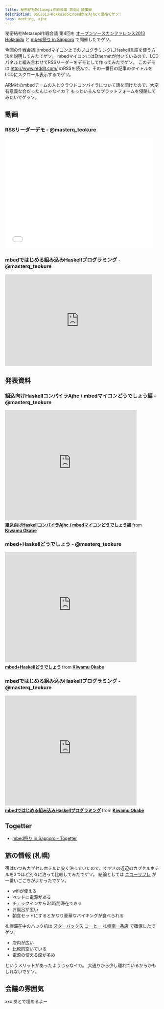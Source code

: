 ```yaml
---
title: 秘密結社Metasepi作戦会議 第4回 議事録
description: OSC2013-Hokkaidoとmbed祭をAjhcで侵略でゲソ!
tags: meeting, ajhc
---
```


秘密結社Metasepi作戦会議 第4回を
[オープンソースカンファレンス2013 Hokkaido](http://www.ospn.jp/osc2013-do/) と
[mbed祭り in Sapporo](http://atnd.org/events/41585) で開催したでゲソ。

今回の作戦会議はmbedマイコン上でのプログラミングにHaskell言語を使う方法を説明してみたでゲソ。
mbedマイコンにはEthernetが付いているので、LCDパネルと組み合わせてRSSリーダーをデモとして作ってみたでゲソ。
このデモは http://www.reddit.com/ のRSSを読んで、その一番目の記事のタイトルをLCDにスクロール表示するでゲソ。

ARM社のmbedチームの人とクラウドコンパイラについて話を聞けたので、大変有意義な会だったんじゃなイカ？
もっといろんなプラットフォームを侵略してみたいでゲッソ。

## 動画

### RSSリーダーデモ - @masterq_teokure

<iframe width="480" height="360" src="//www.youtube.com/embed/C9JsJXWyajQ" frameborder="0" allowfullscreen></iframe>

### mbedではじめる組み込みHaskellプログラミング - @masterq_teokure

<iframe width="480" height="299" src="http://www.ustream.tv/embed/recorded/38841699/highlight/412401?ub=ff720a&amp;lc=ff720a&amp;oc=ffffff&amp;uc=ffffff&amp;v=3&amp;wmode=direct" scrolling="no" frameborder="0" style="border: 0px none transparent;">    </iframe>

## 発表資料

### 組込向けHaskellコンパイラAjhc / mbedマイコンどうでしょう編 - @masterq_teokure

<iframe src="http://www.slideshare.net/slideshow/embed_code/26164495" width="427" height="356" frameborder="0" marginwidth="0" marginheight="0" scrolling="no" style="border:1px solid #CCC;border-width:1px 1px 0;margin-bottom:5px" allowfullscreen webkitallowfullscreen mozallowfullscreen> </iframe> <div style="margin-bottom:5px"> <strong> <a href="https://www.slideshare.net/master_q/haskellajhc-mbed" title="組込向けHaskellコンパイラAjhc / mbedマイコンどうでしょう編" target="_blank">組込向けHaskellコンパイラAjhc / mbedマイコンどうでしょう編</a> </strong> from <strong><a href="http://www.slideshare.net/master_q" target="_blank">Kiwamu Okabe</a></strong> </div>

### mbed+Haskellどうでしょう - @masterq_teokure

<iframe src="http://www.slideshare.net/slideshow/embed_code/26201541" width="427" height="356" frameborder="0" marginwidth="0" marginheight="0" scrolling="no" style="border:1px solid #CCC;border-width:1px 1px 0;margin-bottom:5px" allowfullscreen webkitallowfullscreen mozallowfullscreen> </iframe> <div style="margin-bottom:5px"> <strong> <a href="https://www.slideshare.net/master_q/mbedhaskell" title="mbed+Haskellどうでしょう" target="_blank">mbed+Haskellどうでしょう</a> </strong> from <strong><a href="http://www.slideshare.net/master_q" target="_blank">Kiwamu Okabe</a></strong> </div>

### mbedではじめる組み込みHaskellプログラミング - @masterq_teokure

<iframe src="http://www.slideshare.net/slideshow/embed_code/26206318" width="427" height="356" frameborder="0" marginwidth="0" marginheight="0" scrolling="no" style="border:1px solid #CCC;border-width:1px 1px 0;margin-bottom:5px" allowfullscreen webkitallowfullscreen mozallowfullscreen> </iframe> <div style="margin-bottom:5px"> <strong> <a href="https://www.slideshare.net/master_q/20130916-mbed-fest" title="mbedではじめる組み込みHaskellプログラミング" target="_blank">mbedではじめる組み込みHaskellプログラミング</a> </strong> from <strong><a href="http://www.slideshare.net/master_q" target="_blank">Kiwamu Okabe</a></strong> </div>

## Togetter

* [mbed祭り in Sapporo - Togetter](http://togetter.com/li/565348)

## 旅の情報 (札幌)

宿はいつもカプセルホテルに安く泊っていたので、すすきの近辺のカプセルホテルを3つほど別々に泊って比較してみたでゲソ。
結論としては [ニコーリフレ](http://www.nikoh.info/) が一番いごごちがよかったでゲソ。

* wifiが使える
* ベッドに電源がある
* チェックインから24時間滞在できる
* お風呂が広い
* 朝食セットにするとかなり豪華なバイキングが食べられる

札幌滞在中のハック机は [スターバックス コーヒー 札幌南一条店](http://www.starbucks.co.jp/store/search/detail.php?id=373)
で確保したでゲソ。

* 店内が広い
* 比較的空いている
* 電源の使える席が多め

というメリットがあったようじゃなイカ。
大通りから少し離れているからかもしれないでゲソ。

## 会議の雰囲気

xxx あとで埋めるよー
